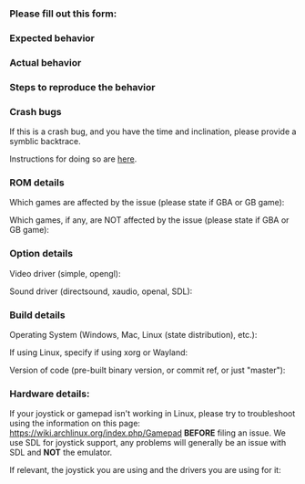 ### Please fill out this form:

### Expected behavior

### Actual behavior

### Steps to reproduce the behavior

### Crash bugs

If this is a crash bug, and you have the time and inclination, please provide a
symblic backtrace.

Instructions for doing so are
[here](https://github.com/visualboyadvance-m/visualboyadvance-m/blob/master/README.md#reporting-crash-bugs).

### ROM details

Which games are affected by the issue (please state if GBA or GB game):

Which games, if any, are NOT affected by the issue (please state if GBA or GB game):

### Option details

Video driver (simple, opengl):

Sound driver (directsound, xaudio, openal, SDL):

### Build details

Operating System (Windows, Mac, Linux (state distribution), etc.):

If using Linux, specify if using xorg or Wayland:

Version of code (pre-built binary version, or commit ref, or just "master"):

### Hardware details:

If your joystick or gamepad isn't working in Linux, please try to troubleshoot
using the information on this page:
https://wiki.archlinux.org/index.php/Gamepad **BEFORE** filing an issue. We use
SDL for joystick support, any problems will generally be an issue with SDL and
**NOT** the emulator.

If relevant, the joystick you are using and the drivers you are using for it:
